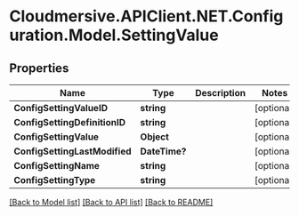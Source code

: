 # Cloudmersive.APIClient.NET.Configuration.Model.SettingValue
## Properties

Name | Type | Description | Notes
------------ | ------------- | ------------- | -------------
**ConfigSettingValueID** | **string** |  | [optional] 
**ConfigSettingDefinitionID** | **string** |  | [optional] 
**ConfigSettingValue** | **Object** |  | [optional] 
**ConfigSettingLastModified** | **DateTime?** |  | [optional] 
**ConfigSettingName** | **string** |  | [optional] 
**ConfigSettingType** | **string** |  | [optional] 

[[Back to Model list]](../README.md#documentation-for-models) [[Back to API list]](../README.md#documentation-for-api-endpoints) [[Back to README]](../README.md)


